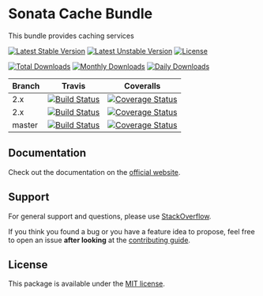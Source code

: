 # Sonata Cache Bundle

This bundle provides caching services

[![Latest Stable Version](https://poser.pugx.org/sonata-project/cache-bundle/v/stable)](https://packagist.org/packages/sonata-project/cache-bundle)
[![Latest Unstable Version](https://poser.pugx.org/sonata-project/cache-bundle/v/unstable)](https://packagist.org/packages/sonata-project/cache-bundle)
[![License](https://poser.pugx.org/sonata-project/cache-bundle/license)](https://packagist.org/packages/sonata-project/cache-bundle)

[![Total Downloads](https://poser.pugx.org/sonata-project/cache-bundle/downloads)](https://packagist.org/packages/sonata-project/cache-bundle)
[![Monthly Downloads](https://poser.pugx.org/sonata-project/cache-bundle/d/monthly)](https://packagist.org/packages/sonata-project/cache-bundle)
[![Daily Downloads](https://poser.pugx.org/sonata-project/cache-bundle/d/daily)](https://packagist.org/packages/sonata-project/cache-bundle)

Branch | Travis | Coveralls |
------ | ------ | --------- |
2.x   | [![Build Status][travis_legacy_badge]][travis_legacy_link]     | [![Coverage Status][coveralls_legacy_badge]][coveralls_legacy_link]     |
2.x   | [![Build Status][travis_stable_badge]][travis_stable_link]     | [![Coverage Status][coveralls_stable_badge]][coveralls_stable_link]     |
master | [![Build Status][travis_unstable_badge]][travis_unstable_link] | [![Coverage Status][coveralls_unstable_badge]][coveralls_unstable_link] |

## Documentation

Check out the documentation on the [official website](https://sonata-project.org/bundles/cache).

## Support

For general support and questions, please use [StackOverflow](http://stackoverflow.com/questions/tagged/sonata).

If you think you found a bug or you have a feature idea to propose, feel free to open an issue
**after looking** at the [contributing guide](CONTRIBUTING.md).

## License

This package is available under the [MIT license](LICENSE).

[travis_legacy_badge]: https://travis-ci.org/sonata-project/SonataCacheBundle.svg?branch=2.x
[travis_legacy_link]: https://travis-ci.org/sonata-project/SonataCacheBundle
[travis_stable_badge]: https://travis-ci.org/sonata-project/SonataCacheBundle.svg?branch=2.x
[travis_stable_link]: https://travis-ci.org/sonata-project/SonataCacheBundle
[travis_unstable_badge]: https://travis-ci.org/sonata-project/SonataCacheBundle.svg?branch=master
[travis_unstable_link]: https://travis-ci.org/sonata-project/SonataCacheBundle

[coveralls_legacy_badge]: https://coveralls.io/repos/github/sonata-project/SonataCacheBundle/badge.svg?branch=2.x
[coveralls_legacy_link]: https://coveralls.io/github/sonata-project/SonataCacheBundle?branch=2.x
[coveralls_stable_badge]: https://coveralls.io/repos/github/sonata-project/SonataCacheBundle/badge.svg?branch=2.x
[coveralls_stable_link]: https://coveralls.io/github/sonata-project/SonataCacheBundle?branch=2.x
[coveralls_unstable_badge]: https://coveralls.io/repos/github/sonata-project/SonataCacheBundle/badge.svg?branch=master
[coveralls_unstable_link]: https://coveralls.io/github/sonata-project/SonataCacheBundle?branch=master
